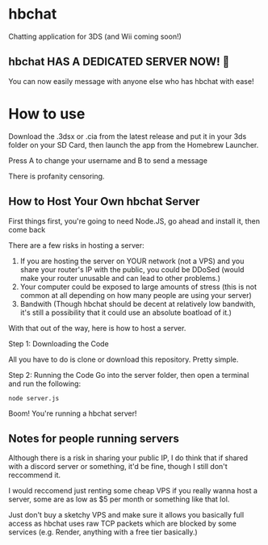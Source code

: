 # hbchat
Chatting application for 3DS (and Wii coming soon!)

## hbchat HAS A DEDICATED SERVER NOW! 🥳
You can now easily message with anyone else who has hbchat with ease!



# How to use 
Download the .3dsx or .cia from the latest release and put it in your 3ds folder on your SD Card, then launch the app from the Homebrew Launcher.

Press A to change your username and B to send a message

There is profanity censoring.


## How to Host Your Own hbchat Server
First things first, you're going to need Node.JS, go ahead and install it, then come back

There are a few risks in hosting a server:
1. If you are hosting the server on YOUR network (not a VPS) and you share your router's IP with the public, you could be DDoSed (would make your router unusable and can lead to other problems.)
2. Your computer could be exposed to large amounts of stress (this is not common at all depending on how many people are using your server)
3. Bandwith (Though hbchat should be decent at relatively low bandwith, it's still a possibility that it could use an absolute boatload of it.)

With that out of the way, here is how to host a server.

Step 1: Downloading the Code

All you have to do is clone or download this repository. Pretty simple.

Step 2: Running the Code
Go into the server folder, then open a terminal and run the following:

`node server.js`

Boom! You're running a hbchat server!


## Notes for people running servers
Although there is a risk in sharing your public IP, I do think that if shared with a discord server or something, it'd be fine, though I still don't reccommend it.

I would reccomend just renting some cheap VPS if you really wanna host a server, some are as low as $5 per month or something like that lol.

Just don't buy a sketchy VPS and make sure it allows you basically full access as hbchat uses raw TCP packets which are blocked by some services (e.g. Render, anything with a free tier basically.)

